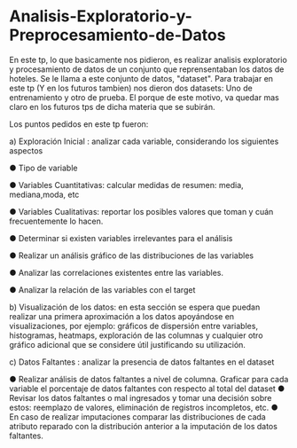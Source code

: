 # Analisis-Exploratorio-y-Preprocesamiento-de-Datos
En este tp, lo que basicamente nos pidieron, es realizar analisis exploratorio y procesamiento de datos de un conjunto que reprensentaban los datos de hoteles. Se le llama a este conjunto de datos, "dataset". Para trabajar en este tp (Y en los futuros tambien) nos dieron dos datasets: Uno de entrenamiento y otro de prueba. El porque de este motivo, va quedar mas claro en los futuros tps de dicha materia que se subirán.

Los puntos pedidos en este tp fueron:

a) Exploración Inicial : analizar cada variable, considerando los siguientes aspectos

● Tipo de variable
  
● Variables Cuantitativas: calcular medidas de resumen: media, mediana,moda, etc  

● Variables Cualitativas: reportar los posibles valores que toman y cuán
frecuentemente lo hacen.

● Determinar si existen variables irrelevantes para el análisis

● Realizar un análisis gráfico de las distribuciones de las variables

● Analizar las correlaciones existentes entre las variables.

● Analizar la relación de las variables con el target

b) Visualización de los datos: en esta sección se espera que puedan realizar una primera
aproximación a los datos apoyándose en visualizaciones, por ejemplo: gráficos de
dispersión entre variables, histogramas, heatmaps, exploración de las columnas y
cualquier otro gráfico adicional que se considere útil justificando su utilización.

c) Datos Faltantes : analizar la presencia de datos faltantes en el dataset
  
● Realizar análisis de datos faltantes a nivel de columna. Graficar para cada variable
el porcentaje de datos faltantes con respecto al total del dataset
● Revisar los datos faltantes o mal ingresados y tomar una decisión sobre estos:
reemplazo de valores, eliminación de registros incompletos, etc.
● En caso de realizar imputaciones comparar las distribuciones de cada atributo
reparado con la distribución anterior a la imputación de los datos faltantes.
